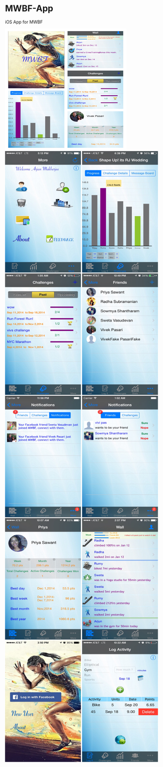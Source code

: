 # MWBF-App
iOS App for MWBF


<img src="app-images/collage.jpg" alt="collage" width="400" height="400"/>
<img src="app-images/about.jpg" alt="about" width="250" height="400"/>
<img src="app-images/challenge-in-progress.jpg" alt="challenge-in-progress" width="250" height="400"/>
<img src="app-images/challenges.jpg" alt="challenges" width="250" height="400"/>
<img src="app-images/friends.jpg" alt="friends" width="250" height="400"/>
<img src="app-images/notifications-1.jpg" alt="notifications" width="250" height="400"/>
<img src="app-images/notifications.jpg" alt="notifications" width="250" height="400"/>
<img src="app-images/user-friend-profile.jpg" alt="user-friend-profile" width="250" height="400"/>
<img src="app-images/wall.jpg" alt="wall" width="250" height="400"/>
<img src="app-images/login.jpg" alt="login" width="250" height="400"/>
<img src="app-images/activity.jpg" alt="activity" width="250" height="400"/>
